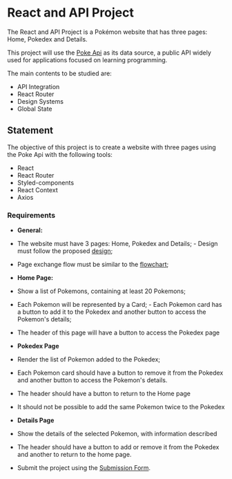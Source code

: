 # **React and API Project**
The React and API Project is a Pokémon website that has three pages: Home, Pokedex and Details.

This project will use the [Poke Api](https://pokeapi.co/ "Poke Api") as its data source, a public API widely used for applications focused on learning programming.

The main contents to be studied are:

- API Integration
- React Router
- Design Systems
- Global State

## **Statement**
The objective of this project is to create a website with three pages using the Poke Api with the following tools:

- React
- React Router
- Styled-components
- React Context
- Axios

### **Requirements**
- **General:**
- The website must have 3 pages: Home, Pokedex and Details; - Design must follow the proposed [design](https://www.figma.com/file/KseyA2Ofghiek2Cy3ZaDre/Poked%C3%A9x?t=AEi3zEmWmarf1FbP-0 "design");
- Page exchange flow must be similar to the [flowchart](https://www.figma.com/proto/KseyA2Ofghiek2Cy3ZaDre/Poked%C3%A9x?page-id=0%3A1&node-id=2%3A2&viewport=358%2C197%2C0.27&scaling=scale-down&starting-point-node-id=2%3A2 "flowchart");
- **Home Page:**
- Show a list of Pokemons, containing at least 20 Pokemons;
- Each Pokemon will be represented by a Card; - Each Pokemon card has a button to add it to the Pokedex and another button to access the Pokemon's details;
- The header of this page will have a button to access the Pokedex page
- **Pokedex Page**
- Render the list of Pokemon added to the Pokedex;
- Each Pokemon card should have a button to remove it from the Pokedex and another button to access the Pokemon's details.
- The header should have a button to return to the Home page
- It should not be possible to add the same Pokemon twice to the Pokedex
- **Details Page**
- Show the details of the selected Pokemon, with information described
- The header should have a button to add or remove it from the Pokedex and another to return to the home page.

- Submit the project using the [Submission Form](https://docs.google.com/forms/d/e/1FAIpQLSfGGRaglpzWpdREBBfq3eUCMXkRXuiS61Zfyy0L_Ce0uNIXTA/viewform).
